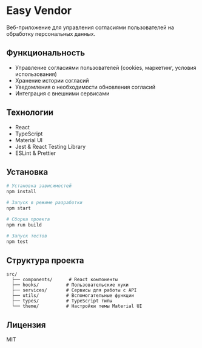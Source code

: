 # Easy Vendor

Веб-приложение для управления согласиями пользователей на обработку персональных данных.

## Функциональность

- Управление согласиями пользователей (cookies, маркетинг, условия использования)
- Хранение истории согласий
- Уведомления о необходимости обновления согласий
- Интеграция с внешними сервисами

## Технологии

- React
- TypeScript
- Material UI
- Jest & React Testing Library
- ESLint & Prettier

## Установка

```bash
# Установка зависимостей
npm install

# Запуск в режиме разработки
npm start

# Сборка проекта
npm run build

# Запуск тестов
npm test
```

## Структура проекта

```
src/
  ├── components/      # React компоненты
  ├── hooks/          # Пользовательские хуки
  ├── services/       # Сервисы для работы с API
  ├── utils/          # Вспомогательные функции
  ├── types/          # TypeScript типы
  └── theme/          # Настройки темы Material UI
```

## Лицензия

MIT 